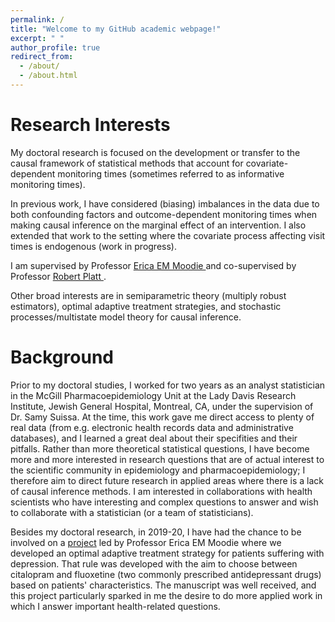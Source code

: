 ```yaml
---
permalink: /
title: "Welcome to my GitHub academic webpage!"
excerpt: " "
author_profile: true
redirect_from: 
  - /about/
  - /about.html
---
```


 
Research Interests
======

My doctoral research is focused on the development or transfer to the causal framework of statistical methods that account for covariate-dependent monitoring times (sometimes referred to as informative monitoring times). 

In previous work, I have considered (biasing) imbalances in the data due to both confounding factors and outcome-dependent monitoring times when making causal inference on the marginal effect of an intervention. I also extended that work to the setting where the covariate process affecting visit times is endogenous (work in progress).

I am supervised by Professor <a href="https://www.ericamoodie.com/">Erica EM Moodie </a> and co-supervised by Professor <a href="https://www.mcgill.ca/epi-biostat-occh/robert-william-platt">Robert Platt </a>. 

<!--In a first project (P1), we proposed and compared two estimators for the marginal effect of an intervention on a longitudinal outcome with data subject to informative monitoring times and confounding; the estimators extended the theory on generalized estimating equations (Liang and Zeger, 1986) and the equations of Lin and Ying (2001). In a second doctoral project, I tackled endogenous covariate processes that may affect and may interact with monitoring times in continuous, during patients' follow-up. In a third project, I extended the estimators proposed in (P1) to a setting where the outcome is categorical, using a proportional odds model (McCullagh, 1980), and when the exposure is continuous rather than binary by extending the IPT weight to one that is generalized (Robins, 2000). The estimator is applied to learn about the marginal effect of the time spent on video games on the number of suicide attempts in American adolescents. -->

Other broad interests are in semiparametric theory (multiply robust estimators), optimal adaptive treatment strategies, and stochastic processes/multistate model theory for causal inference.


Background
======

Prior to my doctoral studies, I worked for two years as an analyst statistician in the McGill Pharmacoepidemiology Unit at the Lady Davis Research Institute, Jewish General Hospital, Montreal, CA, under the supervision of Dr. Samy Suissa. At the time, this work gave me direct access to plenty of real data (from e.g. electronic health records data and administrative databases), and I learned a great deal about their specifities and their pitfalls. Rather than more theoretical statistical questions, I have become more and more interested in research questions that are of actual interest to the scientific community in epidemiology and pharmacoepidemiology; I therefore aim to direct future research in applied areas where there is a lack of causal inference methods. I am interested in collaborations with health scientists who have interesting and complex questions to answer and wish to collaborate with a statistician (or a team of statisticians).

Besides my doctoral research, in 2019-20, I have had the chance to be involved on a <a href="https://janiecoulombestat.github.io/publications/">project</a> led by Professor Erica EM Moodie where we developed an optimal adaptive treatment strategy for patients suffering with depression. That rule was developed with the aim to choose between citalopram and fluoxetine (two commonly prescribed antidepressant drugs) based on patients' characteristics. The manuscript was well received, and this project particularly sparked in me the desire to do more applied work in which I answer important health-related questions. 

 
 
